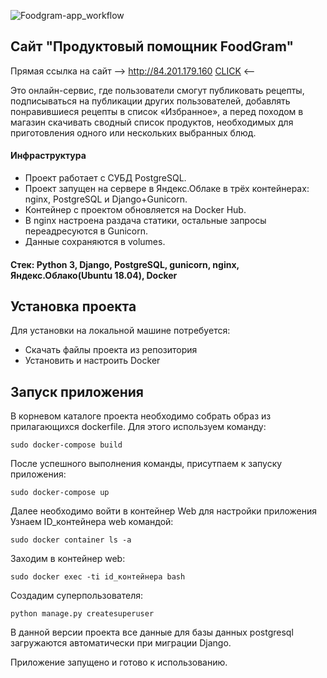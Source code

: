 ![Foodgram-app_workflow](https://github.com/afrlv1/foodgram-project/workflows/Foodgram-app_workflow/badge.svg)

## Сайт "Продуктовый помощник FoodGram"

Прямая ссылка на сайт --> http://84.201.179.160  [CLICK](http://afrlv.cf "Продуктовый помощник") <--

Это онлайн-сервис, где пользователи смогут публиковать рецепты, подписываться на публикации других пользователей, добавлять понравившиеся рецепты в список «Избранное», а перед походом в магазин скачивать сводный список продуктов, необходимых для приготовления одного или нескольких выбранных блюд.

#### Инфраструктура
* Проект работает с СУБД PostgreSQL.
* Проект запущен на сервере в Яндекс.Облаке в трёх контейнерах: nginx, PostgreSQL и Django+Gunicorn.
* Контейнер с проектом обновляется на Docker Hub.
* В nginx настроена раздача статики, остальные запросы переадресуются в Gunicorn.
* Данные сохраняются в volumes.

#### Стек: Python 3, Django, PostgreSQL, gunicorn, nginx, Яндекс.Облако(Ubuntu 18.04), Docker

## Установка проекта
Для установки на локальной машине потребуется:
* Скачать файлы проекта из репозитория
* Установить и настроить Docker

## Запуск приложения
В корневом каталоге проекта необходимо собрать образ из прилагающихся dockerfile.
Для этого используем команду:
````
sudo docker-compose build
````
После успешного выполнения команды, присутпаем к запуску приложения:
````
sudo docker-compose up
````
Далее необходимо войти в контейнер Web для настройки приложения
Узнаем ID_контейнера web командой:
````
sudo docker container ls -a
````
Заходим в контейнер web:
````
sudo docker exec -ti id_контейнера bash
````

Создадим суперпользователя:
````
python manage.py createsuperuser
````

В данной версии проекта все данные для базы данных postgresql загружаются автоматически при миграции Django.

Приложение запущено и готово к использованию.
